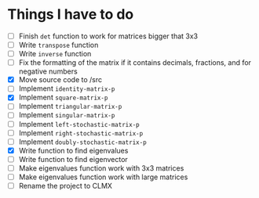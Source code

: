 # Things I have to do

- [ ] Finish `det` function to work for matrices bigger that 3x3
- [ ] Write `transpose` function
- [ ] Write `inverse` function
- [ ] Fix the formatting of the matrix if it contains decimals, fractions, and for negative numbers
- [x] Move source code to /src
- [ ] Implement `identity-matrix-p`
- [x] Implement `square-matrix-p`
- [ ] Implement `triangular-matrix-p`
- [ ] Implement `singular-matrix-p`
- [ ] Implement `left-stochastic-matrix-p`
- [ ] Implement `right-stochastic-matrix-p`
- [ ] Implement `doubly-stochastic-matrix-p`
- [x] Write function to find eigenvalues
- [ ] Write function to find eigenvector
- [ ] Make eigenvalues function work with 3x3 matrices
- [ ] Make eigenvalues function work with large matrices
- [ ] Rename the project to CLMX 